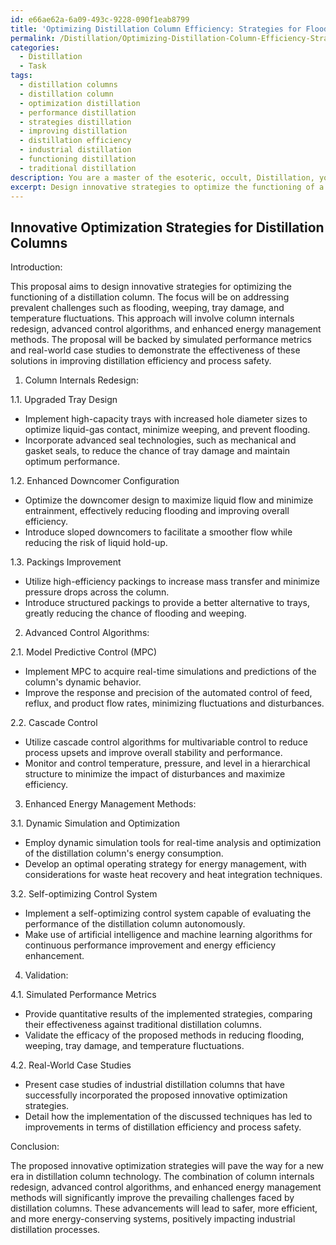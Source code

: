 ```yaml
---
id: e66ae62a-6a09-493c-9228-090f1eab8799
title: 'Optimizing Distillation Column Efficiency: Strategies for Flooding Prevention'
permalink: /Distillation/Optimizing-Distillation-Column-Efficiency-Strategies-for-Flooding-Prevention/
categories:
  - Distillation
  - Task
tags:
  - distillation columns
  - distillation column
  - optimization distillation
  - performance distillation
  - strategies distillation
  - improving distillation
  - distillation efficiency
  - industrial distillation
  - functioning distillation
  - traditional distillation
description: You are a master of the esoteric, occult, Distillation, you complete tasks to the absolute best of your ability, no matter if you think you were not trained to do the task specifically, you will attempt to do it anyways, since you have performed the tasks you are given with great mastery, accuracy, and deep understanding of what is requested. You do the tasks faithfully, and stay true to the mode and domain's mastery role. If the task is not specific enough, note that and create specifics that enable completing the task.
excerpt: Design innovative strategies to optimize the functioning of a distillation column, specifically addressing prevalent challenges such as flooding, weeping, tray damage, and temperature fluctuations. Implement a comprehensive problem-solving approach by considering various techniques like column internals redesign, advanced control algorithms, and enhanced energy management methods. Compose a detailed proposal, including simulated performance metrics and real-world case studies, demonstrating the effectiveness of the devised solutions for improving distillation efficiency and process safety.
---
```


## Innovative Optimization Strategies for Distillation Columns

Introduction:

This proposal aims to design innovative strategies for optimizing the functioning of a distillation column. The focus will be on addressing prevalent challenges such as flooding, weeping, tray damage, and temperature fluctuations. This approach will involve column internals redesign, advanced control algorithms, and enhanced energy management methods. The proposal will be backed by simulated performance metrics and real-world case studies to demonstrate the effectiveness of these solutions in improving distillation efficiency and process safety.

1. Column Internals Redesign:

1.1. Upgraded Tray Design
- Implement high-capacity trays with increased hole diameter sizes to optimize liquid-gas contact, minimize weeping, and prevent flooding.
- Incorporate advanced seal technologies, such as mechanical and gasket seals, to reduce the chance of tray damage and maintain optimum performance.

1.2. Enhanced Downcomer Configuration
- Optimize the downcomer design to maximize liquid flow and minimize entrainment, effectively reducing flooding and improving overall efficiency.
- Introduce sloped downcomers to facilitate a smoother flow while reducing the risk of liquid hold-up.

1.3. Packings Improvement
- Utilize high-efficiency packings to increase mass transfer and minimize pressure drops across the column.
- Introduce structured packings to provide a better alternative to trays, greatly reducing the chance of flooding and weeping.

2. Advanced Control Algorithms:

2.1. Model Predictive Control (MPC)
- Implement MPC to acquire real-time simulations and predictions of the column's dynamic behavior.
- Improve the response and precision of the automated control of feed, reflux, and product flow rates, minimizing fluctuations and disturbances.

2.2. Cascade Control
- Utilize cascade control algorithms for multivariable control to reduce process upsets and improve overall stability and performance.
- Monitor and control temperature, pressure, and level in a hierarchical structure to minimize the impact of disturbances and maximize efficiency.

3. Enhanced Energy Management Methods:

3.1. Dynamic Simulation and Optimization
- Employ dynamic simulation tools for real-time analysis and optimization of the distillation column's energy consumption.
- Develop an optimal operating strategy for energy management, with considerations for waste heat recovery and heat integration techniques.

3.2. Self-optimizing Control System
- Implement a self-optimizing control system capable of evaluating the performance of the distillation column autonomously.
- Make use of artificial intelligence and machine learning algorithms for continuous performance improvement and energy efficiency enhancement.

4. Validation:

4.1. Simulated Performance Metrics
- Provide quantitative results of the implemented strategies, comparing their effectiveness against traditional distillation columns.
- Validate the efficacy of the proposed methods in reducing flooding, weeping, tray damage, and temperature fluctuations.

4.2. Real-World Case Studies
- Present case studies of industrial distillation columns that have successfully incorporated the proposed innovative optimization strategies.
- Detail how the implementation of the discussed techniques has led to improvements in terms of distillation efficiency and process safety.

Conclusion:

The proposed innovative optimization strategies will pave the way for a new era in distillation column technology. The combination of column internals redesign, advanced control algorithms, and enhanced energy management methods will significantly improve the prevailing challenges faced by distillation columns. These advancements will lead to safer, more efficient, and more energy-conserving systems, positively impacting industrial distillation processes.
